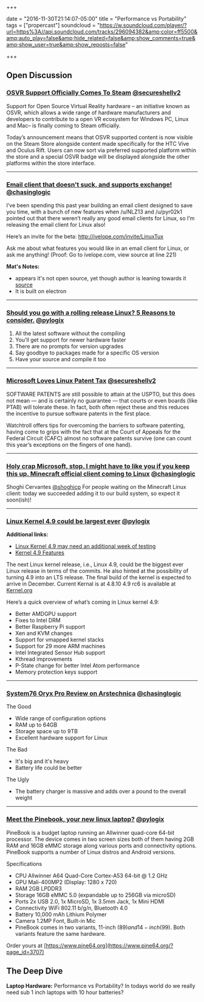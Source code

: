 +++

date = "2016-11-30T21:14:07-05:00"
title = "Performance vs Portability"
tags = ["propercast"]
soundcloud = "https://w.soundcloud.com/player/?url=https%3A//api.soundcloud.com/tracks/296094382&amp;color=ff5500&amp;auto_play=false&amp;hide_related=false&amp;show_comments=true&amp;show_user=true&amp;show_reposts=false"

+++

## Open Discussion

### [OSVR Support Officially Comes To Steam](https://www.brokenjoysticks.net/2016/11/23/osvr-support-officially-comes-steam/) <small style="font-size: 16px">[@secureshellv2](https://twitter.com/secureshellv2)</small>

Support for Open Source Virtual Reality hardware – an initiative known as OSVR, which allows a wide range of hardware manufacturers and developers to contribute to a open VR ecosystem for Windows PC, Linux and Mac– is finally coming to Steam officially.

Today’s announcement means that OSVR supported content is now visible on the Steam Store alongside content made specifically for the HTC Vive and Oculus Rift. Users can now sort via preferred supported platform within the store and a special OSVR badge will be displayed alongside the other platforms within the store interface.

---

### [Email client that doesn't suck, and supports exchange!](http://ivelope.com/invite/LinuxTux) <small style="font-size: 16px">[@chasinglogic](https://twitter.com/chasinglogic)</small>

I’ve been spending this past year building an email client designed to save you time, with a bunch of new features when /u/NLZ13 and /u/pyr02k1 pointed out that there weren’t really any good email clients for Linux, so I’m releasing the email client for Linux also!

Here’s an invite for the beta: http://ivelope.com/invite/LinuxTux
  
Ask me about what features you would like in an email client for Linux, or ask me anything!
(Proof: Go to ivelope.com, view source at line 221)
 
**Mat's Notes:**
 - appears it's not open source, yet though author is leaning towards it [source](https://www.reddit.com/r/linux/comments/5e3mfy/im_building_an_email_client_for_linux_with_gmail/da9f7k1/)
 - It is built on electron

---

### [Should you go with a rolling release Linux? 5 Reasons to consider.](http://www.pcworld.com/article/3133030/linux/5-reasons-to-opt-for-a-linux-rolling-distro-vs-a-standard-release.html) <small style="font-size: 16px">[@pylogix](https://twitter.com/pylogix)</small>

1. All the latest software without the compiling
2. You’ll get support for newer hardware faster
3. There are no prompts for version upgrades
4. Say goodbye to packages made for a specific OS version
5. Have your source and compile it too

---

### [Microsoft Loves Linux Patent Tax](http://techrights.org/2016/11/22/microsoft-loves-linux-patent-tax/) <small style="font-size: 16px">[@secureshellv2](https://twitter.com/secureshellv2)</small>

SOFTWARE PATENTS are still possible to attain at the USPTO, but this does not mean — and is certainly no guarantee — that courts or even boards (like PTAB) will tolerate these. In fact, both often reject these and this reduces the incentive to pursue software patents in the first place.

Watchtroll offers tips for overcoming the barriers to software patenting, having come to grips with the fact that at the Court of Appeals for the Federal Circuit (CAFC) almost no software patents survive (one can count this year’s exceptions on the fingers of one hand).

---

### [Holy crap Microsoft, stop. I might have to like you if you keep this up. Minecraft official client coming to Linux](https://twitter.com/shoghicp/status/799727013615443969) <small style="font-size: 16px">[@chasinglogic](https://twitter.com/chasinglogic)</small>

Shoghi Cervantes [@shoghicp](https://twitter.com/shoghicp)
For people waiting on the Minecraft Linux client: today we succeeded adding it to our build system, so expect it soon(ish)!

---

### [Linux Kernel 4.9 could be largest ever](https://hackmd.io/MwUwhmwAxiC0BGYAmeAWKAjKcAcAzZATjgBNMA2XUsI25ZMIA===?both) <small style="font-size: 16px">[@pylogix](https://twitter.com/pylogix)</small>

**Additional links:**
- [Linux Kernel 4.9 may need an additional week of testing](http://www.phoronix.com/scan.php?page=news_item&px=Linux-4.9-rc6-Released)
- [Kernel 4.9 Features](http://www.phoronix.com/scan.php?page=article&item=linux-49-features&num=1)

The next Linux kernel release, i.e., Linux 4.9, could be the biggest ever Linux release in terms of the commits. He also hinted at the possibility of turning 4.9 into an LTS release. The final build of the kernel is expected to arrive in December.
Current Kernal is at 4.8.10
4.9 rc6 is available at [Kernel.org]()

Here’s a quick overview of what’s coming in Linux kernel 4.9:

- Better AMDGPU support
- Fixes to Intel DRM
- Better Raspberry Pi support
- Xen and KVM changes
- Support for vmapped kernel stacks
- Support for 29 more ARM machines
- Intel Integrated Sensor Hub support
- Kthread improvements
- P-State change for better Intel Atom performance
- Memory protection keys support

---

### [System76 Oryx Pro Review on Arstechnica](http://arstechnica.com/gadgets/2016/11/system76-oryx-pro-review-linux-in-a-laptop-has-never-been-better/) <small style="font-size: 16px">[@chasinglogic](https://twitter.com/chasinglogic)</small>

The Good
 
- Wide range of configuration options
- RAM up to 64GB
- Storage space up to 9TB
- Excellent hardware support for Linux
 
The Bad

- It's big and it's heavy
- Battery life could be better
 
The Ugly

- The battery charger is massive and adds over a pound to the overall weight

---

### [Meet the Pinebook, your new linux laptop?](https://fossbytes.com/dollar-89-pinebook-linux-laptop-64-bit/) <small style="font-size: 16px">[@pylogix](https://twitter.com/pylogix)</small>

PineBook is a budget laptop running an Allwinner quad-core 64-bit processor. The device comes in two screen sizes both of them having 2GB RAM and 16GB eMMC storage along various ports and connectivity options. PineBook supports a number of Linux distros and Android versions.

Specifications

- CPU	Allwinner A64 Quad-Core Cortex-A53 64-bit @ 1.2  GHz
- GPU	Mali-400MP2 (Display: 1280 x 720)
- RAM	2GB LPDDR3
- Storage	16GB eMMC 5.0 (expandable up to 256GB via microSD)
- Ports	2x USB 2.0, 1x MicroSD, 1x 3.5mm Jack, 1x Mini HDMI
- Connectivity	WiFi 802.11 b/g/n, Bluetooth 4.0
- Battery	10,000 mAh Lithium Polymer
- Camera	1.2MP Font, Built-in Mic
- PineBook comes in two variants, 11-inch ($89) and 14-inch ($99). Both variants feature the same hardware.

Order yours at [https://www.pine64.org](https://www.pine64.org/?page_id=3707)

## The Deep Dive

**Laptop Hardware:** Performance vs Portability? In todays world do we really need sub 1 inch laptops with 10 hour batteries?
